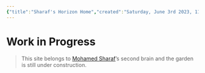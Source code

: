 ```yaml
---
{"title":"Sharaf's Horizon Home","created":"Saturday, June 3rd 2023, 11:42:56 AM +02:00","modified":"Sunday, June 4th 2023, 7:35:51 PM +02:00","dg-publish":true,"dg-home":true,"dg-path":"HOME.md","permalink":"/home/","tags":["gardenEntry"],"dgPassFrontmatter":true,"updated":""}
---
```



# Work in Progress

> This site belongs to [Mohamed Sharaf](https://www.linkedin.com/in/mahmad-sharaf/)’s second brain and the garden is still under construction.